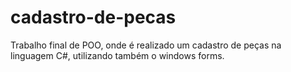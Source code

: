 # cadastro-de-pecas
Trabalho final de POO, onde é realizado um cadastro de peças na linguagem C#, utilizando também o windows forms.
